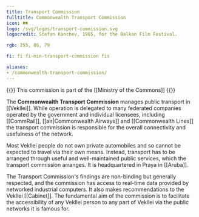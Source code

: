 ```yaml
---
title: Transport Commission
fulltitle: Commonwealth Transport Commission
icon: 🛤️
logo: /svg/logos/transport-commission.svg
logocredit: Stefan Kanchev, 1965, for the Balkan Film Festival.

rgb: 255, 86, 79

fi: fi fi-min-transport-commission fis

aliases:
- /commonwealth-transport-commission/
---
```

{{<note series>}}
 This commission is part of the [[Ministry of the Commons]]
{{</note>}}

The <span class="fi fi-min-transport-commission fis"></span> **Commonwealth Transport Commission** manages public transport in [[Vekllei]]. While operation is delegated to many federated companies operated by the government and individual licensees, including [[CommRail]], [[air|Commonwealth Airways]] and [[Commonwealth Lines]] the transport commission is responsible for the overall connectivity and usefulness of the network.

Most Vekllei people do not own private automobiles and so cannot be expected to travel via their own means. Instead, transport has to be arranged through useful and well-maintained public services, which the transport commission arranges. It is headquartered in Praya in [[Aruba]].

The Transport Commission's findings are non-binding but generally respected, and the commission has access to real-time data provided by networked industrial computers. It also makes recommendations to the Vekllei [[Cabinet]]. The fundamental aim of the commission is to facilitate the accessibility of any Vekllei person to any part of Vekllei via the public networks it is famous for.